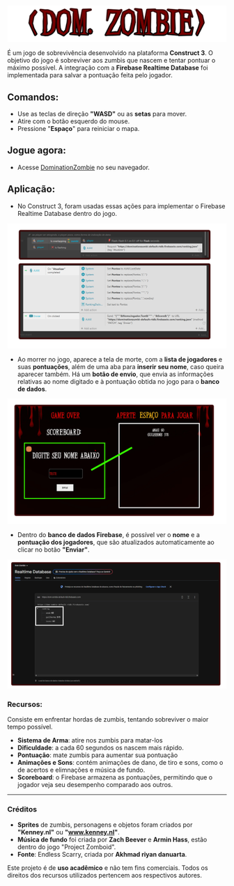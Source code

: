 ![DOM. ZOMBIE](https://github.com/guilhermetonin/construct3-nosql/blob/53f2c16655a0b6acbfb8a6d1fca2dde0be869129/images/logogame.png)


É um jogo de sobrevivência desenvolvido na plataforma **Construct 3**. O objetivo do jogo é sobreviver aos zumbis que nascem e tentar pontuar o máximo possível. A integração com a **Firebase Realtime Database** foi implementada para salvar a pontuação feita pelo jogador.

## Comandos: 

- Use as teclas de direção **"WASD"** ou as **setas** para mover.
- Atire com o botão esquerdo do mouse.
- Pressione "**Espaço**" para reiniciar o mapa.

## Jogue agora:

   - Acesse [DominationZombie](https://www.construct.net/en/free-online-games/domzombie-74961/play) no seu navegador.
     
## Aplicação:

   - No Construct 3, foram usadas essas ações para implementar o Firebase Realtime Database dentro do jogo.

![NoConstruct3](https://github.com/guilhermetonin/construct3-nosql/blob/08b9d4e67a9228523a954be422e15a91206d735b/images/implementacao.png)

   - Ao morrer no jogo, aparece a tela de morte, com a **lista de jogadores** e suas **pontuações**, além de uma aba para **inserir seu nome**, caso queira aparecer também. Há um **botão de envio**, que envia as informações relativas ao nome digitado e à pontuação obtida no jogo para o **banco de dados**.

![NoJogo](https://github.com/guilhermetonin/construct3-nosql/blob/c106629a63d0152ef7637d0729f7b08bb812b25a/images/implementacao3.png)

   - Dentro do **banco de dados Firebase**, é possível ver o **nome** e a **pontuação dos jogadores**, que são atualizados automaticamente ao clicar no botão **"Enviar"**.

![Firebase](https://github.com/guilhermetonin/construct3-nosql/blob/c106629a63d0152ef7637d0729f7b08bb812b25a/images/implementacao4.png)

### Recursos:

Consiste em enfrentar hordas de zumbis, tentando sobreviver o maior tempo possível.

- **Sistema de Arma**: atire nos zumbis para matar-los
- **Dificuldade**: a cada 60 segundos os nascem mais rápido.
- **Pontuação**: mate zumbis para aumentar sua pontuação
- **Animações e Sons**: contém animações de dano, de tiro e sons, como o de acertos e elimnações e música de fundo.
- **Scoreboard**: o Firebase armazena as pontuações, permitindo que o jogador veja seu desempenho comparado aos outros.

__________________________________________________________________________________________________________________________________________

###  Créditos

- **Sprites** de zumbis, personagens e objetos foram criados por **"Kenney.nl"** ou **"www.kenney.nl"**.
- **Música de fundo** foi criada por **Zach Beever** e **Armin Hass**, estão dentro do jogo "Project Zomboid".
- **Fonte**: Endless Scarry, criada por **Akhmad riyan danuarta**.

Este projeto é de **uso acadêmico** e não tem fins comerciais. Todos os direitos dos recursos utilizados pertencem aos respectivos autores.

